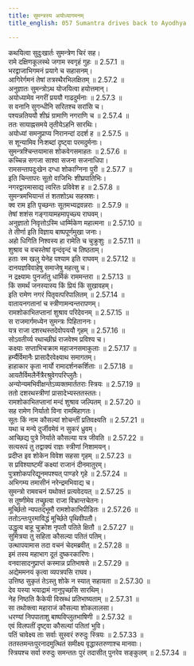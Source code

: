```yaml
---
title: सुमन्त्रस्य अयोध्यागमनम्
title_english: 057 Sumantra drives back to Ayodhya

---
```

<div class="audioEmbed"  caption="श्रीराम-हरिसीताराममूर्ति-घनपाठिभ्यां वचनम्" src="https://archive.org/download/Ramayana-recitation-Sriram-harisItArAmamUrti-Ghanapaati-v2/Kanda_2/Kanda_2_AYK-057-Sumantrasya_Yodhya_Gamanam.mp3"></div>

  
कथयित्वा सुदुःखार्तः सुमन्त्रेण चिरं सह।  
रामे दक्षिणकूलस्थे जगाम स्वगृहं गुहः ॥ 2.57.1 ॥   
भरद्वाजाभिगमनं प्रयागे च सहासनम्।  
आगिरेर्गमनं तेषां तत्रस्थैरभिलक्षितम् ॥ 2.57.2 ॥   
अनुज्ञातः सुमन्त्रोऽथ योजयित्वा हयोत्तमान्।  
अयोध्यामेव नगरीं प्रययौ गाढदुर्मनाः ॥ 2.57.3 ॥   
स वनानि सुगन्धीनि सरितश्च सरांसि च।  
पश्यन्नतिययौ शीघ्रं ग्रामाणि नगराणि च ॥ 2.57.4 ॥   
ततः सायाह्नसमये तृतीयेऽहनि सारथिः।  
अयोध्यां समनुप्राप्य निरानन्दां ददर्श ह ॥ 2.57.5 ॥   
स शून्यामिव निःशब्दां दृष्ट्वा परमदुर्मनाः।  
सुमन्त्रश्चिन्तयामास शोकवेगसमाहतः ॥ 2.57.6 ॥   
कच्चिन्न सगजा साश्वा सजना सजनाधिपा।  
रामसन्तापदुःखेन दग्धा शोकाग्निना पुरी ॥ 2.57.7 ॥   
इति चिन्तापरः सूतो वाजिभिः शीघ्रपातिभिः।  
नगरद्वारमासाद्य त्वरितः प्रविवेश ह ॥ 2.57.8 ॥   
सुमन्त्रमभियान्तं तं शतशोऽथ सहस्रशः।  
क्व राम इति पृच्छन्तः सूतमभ्यद्रवन्नराः ॥ 2.57.9 ॥   
तेषां शशंस गङ्गायामहमापृच्छ्य राघवम्।  
अनुज्ञातो निवृत्तोऽस्मि धार्म्मिकेण महात्मना ॥ 2.57.10 ॥   
ते तीर्णा इति विज्ञाय बाष्पपूर्णमुखा जनाः।  
अहो धिगिति निश्वस्य हा रामेति च चुक्रुशुः ॥ 2.57.11 ॥   
शुश्राव च वचस्तेषां वृन्दंवृन्दं च तिष्ठताम्।  
हताः स्म खलु येनेह पश्याम इति राघवम् ॥ 2.57.12 ॥   
दानयज्ञविवाहेषु समाजेषु महत्सु च।  
न द्रक्ष्यामः पुनर्जातु धार्मिकं राममन्तरा ॥ 2.57.13 ॥   
किं समर्थं जनस्यास्य किं प्रियं किं सुखावहम्।  
इति रामेण नगरं पितृवत्परिपालितम् ॥ 2.57.14 ॥   
वातायनगतानां च स्त्रीणामन्वन्तरापणम्।  
रामशोकाभितप्तानां शुश्राव परिदेवनम् ॥ 2.57.15 ॥   
स राजमार्गमध्येन सुमन्त्रः पिहिताननः।  
यत्र राजा दशरथस्तदेवोपययौ गृहम् ॥ 2.57.16 ॥   
सोऽवतीर्य्य रथाच्छीघ्रं राजवेश्म प्रविश्य च।  
कक्ष्याः सप्ताभिचक्राम महाजनसमाकुलाः ॥ 2.57.17 ॥   
हर्म्यैर्विमानैः प्रासादैरवेक्ष्याथ समागतम्।  
हाहाकार कृता नार्यो रामादर्शनकर्शिताः ॥ 2.57.18 ॥   
आयतैर्विमलैर्नेत्रैरश्रुवेगपरिप्लुतैः।  
अन्योन्यमभिवीक्षन्तेऽव्यक्तमार्ततराः स्त्रियः ॥ 2.57.19 ॥   
ततो दशरथस्त्रीणां प्रासादेभ्यस्ततस्ततः।  
रामशोकाभितप्तानां मन्दं शुश्राव जल्पितम् ॥ 2.57.20 ॥   
सह रामेण निर्यातो विना राममिहागतः।  
सूतः किं नाम कौसल्यां शोचन्तीं प्रतिवक्ष्यति ॥ 2.57.21 ॥   
यथा च मन्ये दुर्जीवमेवं न सुकरं ध्रुवम्।  
आच्छिद्य पुत्रे निर्याते कौसल्या यत्र जीवति ॥ 2.57.22 ॥   
सत्यरूपं तु तद्वाक्यं राज्ञः स्त्रीणां निशामयन्।  
प्रदीप्त इव शोकेन विवेश सहसा गृहम् ॥ 2.57.23 ॥   
स प्रविश्याष्टमीं कक्ष्यां राजानं दीनमातुरम्।  
पुत्रशोकपरिद्यूनमपश्यत् पाण्डरे गृहे ॥ 2.57.24 ॥   
अभिगम्य तमासीनं नरेन्द्रमभिवाद्य च।  
सुमन्त्रो रामवचनं यथोक्तं प्रत्यवेदयत् ॥ 2.57.25 ॥   
स तूष्णीमेव तच्छ्रुत्वा राजा विभ्रान्तचेतनः।  
मूर्च्छितो न्यपतद्भूमौ रामशोकाभिपीडितः ॥ 2.57.26 ॥   
ततोऽन्तःपुरमाविद्धं मूर्च्छिते पृथिवीपतौ।  
उद्धृत्य बाहू चुक्रोश नृपतौ पतिते क्षितौ ॥ 2.57.27 ॥   
सुमित्रया तु सहिता कौसल्या पतितं पतिम्।  
उत्थापयामास तदा वचनं चेदमब्रवीत् ॥ 2.57.28 ॥   
इमं तस्य महाभाग दूतं दुष्करकारिणः।  
वनवासादनुप्राप्तं कस्मान्न प्रतिभाषसे ॥ 2.57.29 ॥   
अद्येममनयं कृत्वा व्यपत्रपसि राघव।  
उत्तिष्ठ सुकृतं तेऽस्तु शोके न स्यात् सहायता ॥ 2.57.30 ॥   
देव यस्या भयाद्रामं नानुपृच्छसि सारथिम्।  
नेह निष्ठति कैकेयी विस्रब्धं प्रतिभाष्यताम् ॥ 2.57.31 ॥   
सा तथोक्त्वा महाराजं कौसल्या शोकलालसा।  
धरण्यां निपपाताशु बाष्पविप्लुतभाषिणी ॥ 2.57.32 ॥   
एवं विलपतीं दृष्ट्वा कौसल्यां पतितां भुवि।  
पतिं चावेक्ष्य ताः सर्वाः सुस्वरं रुरुदुः स्त्रियः ॥ 2.57.33 ॥   
ततस्तमन्तःपुरनादमुत्थितं समीक्ष्य वृद्धास्तरुणाश्च मानवाः।  
स्त्रियश्च सर्वा रुरुदुः समन्ततः पुरं तदासीत् पुनरेव सङ्कुलम् ॥ 2.57.34 ॥   